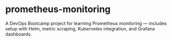 # prometheus-monitoring
A DevOps Bootcamp project for learning Prometheus monitoring — includes setup with Helm, metric scraping, Kubernetes integration, and Grafana dashboards.
